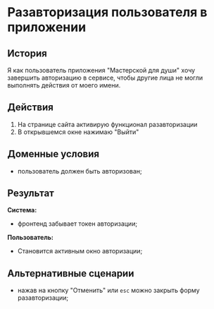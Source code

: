 # Разавторизация пользователя в приложении
## История
Я как пользователь приложения "Мастерской для души" хочу завершить авторизацию в сервисе, чтобы другие лица не могли выполнять действия от моего имени.

## Действия
1. На странице сайта активирую функционал разавторизации
2. В открывшемся окне нажимаю "Выйти"

## Доменные условия
- пользователь должен быть авторизован;

## Результат
**Система:**
- фронтенд забывает токен авторизации;

**Пользователь:**
- Становится активным окно авторизации;

## Альтернативные сценарии
- нажав на кнопку "Отменить" или `esc` можно закрыть форму разавторизации;
